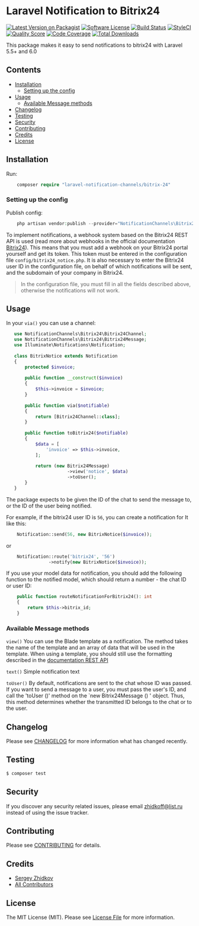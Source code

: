 # Laravel Notification to Bitrix24

[![Latest Version on Packagist](https://img.shields.io/packagist/v/laravel-notification-channels/bitrix-24.svg?style=flat-square)](https://packagist.org/packages/laravel-notification-channels/bitrix-24)
[![Software License](https://img.shields.io/badge/license-MIT-brightgreen.svg?style=flat-square)](LICENSE.md)
[![Build Status](https://img.shields.io/travis/laravel-notification-channels/bitrix-24/master.svg?style=flat-square)](https://travis-ci.org/laravel-notification-channels/bitrix-24)
[![StyleCI](https://styleci.io/repos/229822475/shield)](https://styleci.io/repos/229822475)
[![Quality Score](https://img.shields.io/scrutinizer/g/laravel-notification-channels/bitrix-24.svg?style=flat-square)](https://scrutinizer-ci.com/g/laravel-notification-channels/bitrix-24)
[![Code Coverage](https://img.shields.io/scrutinizer/coverage/g/laravel-notification-channels/bitrix-24/master.svg?style=flat-square)](https://scrutinizer-ci.com/g/laravel-notification-channels/bitrix-24/?branch=master)
[![Total Downloads](https://img.shields.io/packagist/dt/laravel-notification-channels/bitrix-24.svg?style=flat-square)](https://packagist.org/packages/laravel-notification-channels/bitrix-24)

This package makes it easy to send notifications to bitrix24 with Laravel 5.5+ and 6.0


## Contents

- [Installation](#installation)
	- [Setting up the config](#setting-up-the-config)
- [Usage](#usage)
	- [Available Message methods](#available-message-methods)
- [Changelog](#changelog)
- [Testing](#testing)
- [Security](#security)
- [Contributing](#contributing)
- [Credits](#credits)
- [License](#license)


## Installation

Run:
```php
    composer require "laravel-notification-channels/bitrix-24"
```

### Setting up the config

Publish config:

```php
    php artisan vendor:publish --provider="NotificationChannels\Bitrix24\Bitrix24ServiceProvider"
```

To implement notifications, a webhook system based on the Bitrix24 REST API is used (read more about webhooks in the official documentation [Bitrix24](https://dev.1c-bitrix.ru/learning/course/?COURSE_ID=99&LESSON_ID=8581)). This means that you must add a webhook on your Bitrix24 portal yourself and get its token. This token must be entered in the configuration file `config/bitrix24_notice.php`. 
It is also necessary to enter the Bitrix24 user ID in the configuration file, on behalf of which notifications will be sent, and the subdomain of your company in Bitrix24.

> In the configuration file, you must fill in all the fields described above, otherwise the notifications will not work.

## Usage

In your `via()` you can use a channel:

```php
   use NotificationChannels\Bitrix24\Bitrix24Channel;
   use NotificationChannels\Bitrix24\Bitrix24Message;
   use Illuminate\Notifications\Notification;
   
   class BitrixNotice extends Notification
   {
       protected $invoice;
       
       public function __construct($invoice)
       {
           $this->invoice = $invoice;
       }
       
       public function via($notifiable)
       {
           return [Bitrix24Channel::class];
       }
   
       public function toBitrix24($notifiable)
       {
           $data = [
               'invoice' => $this->invoice,
           ];
           
           return (new Bitrix24Message)
                       ->view('notice', $data)
                       ->toUser();
       }
   }
```

The package expects to be given the ID of the chat to send the message to, or the ID of the user being notified.

For example, if the bitrix24 user ID is `56`, you can create a notification for It like this:

```php
    Notification::send(56, new BitrixNotice($invoice));
```

or

```php
    Notification::route('bitrix24', '56')
                ->notify(new BitrixNotice($invoice));
```

If you use your model data for notification, you should add the following function to the notified model, which should return a number - the chat ID or user ID:

```php
    public function routeNotificationForBitrix24(): int
    {
        return $this->bitrix_id;
    }
```

### Available Message methods

`view()` You can use the Blade template as a notification. The method takes the name of the template and an array of data that will be used in the template. When using a template, you should still use the formatting described in the [documentation REST API](https://dev.1c-bitrix.ru/learning/course/index.php?COURSE_ID=93&LESSON_ID=7679)

`text()` Simple notification text

`toUser()` By default, notifications are sent to the chat whose ID was passed. If you want to send a message to a user, you must pass the user's ID, and call the 'toUser ()' method on the `new Bitrix24Message () ' object. Thus, this method determines whether the transmitted ID belongs to the chat or to the user.

## Changelog

Please see [CHANGELOG](CHANGELOG.md) for more information what has changed recently.

## Testing

``` bash
$ composer test
```

## Security

If you discover any security related issues, please email zhidkoff@list.ru instead of using the issue tracker.

## Contributing

Please see [CONTRIBUTING](CONTRIBUTING.md) for details.

## Credits

- [Sergey Zhidkov](https://github.com/adiafora)
- [All Contributors](../../contributors)

## License

The MIT License (MIT). Please see [License File](LICENSE.md) for more information.
